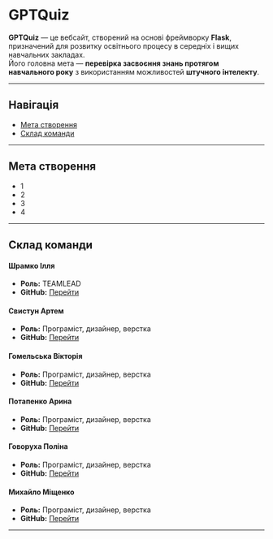 # GPTQuiz

**GPTQuiz** — це вебсайт, створений на основі фреймворку **Flask**, призначений для розвитку освітнього процесу в середніх і вищих навчальних закладах.  
Його головна мета — **перевірка засвоєння знань протягом навчального року** з використанням можливостей **штучного інтелекту**.


---

## Навігація

- [Мета створення](#мета_створення)
- [Склад команди](#склад_команди)

---

## Мета створення

- 1
- 2
- 3
- 4

---
## Склад команди

#### Шрамко Ілля 
- **Роль:** TEAMLEAD
- **GitHub:** [Перейти](https://github.com/ivaniv)
  
#### Свистун Артем 
- **Роль:** Програміст, дизайнер, верстка  
- **GitHub:** [Перейти](https://github.com/asvistun5)

#### Гомельська Вікторія 
- **Роль:** Програміст, дизайнер, верстка  
- **GitHub:** [Перейти](https://github.com/Viktoria0228)

#### Потапенко Арина 
- **Роль:** Програміст, дизайнер, верстка  
- **GitHub:** [Перейти](https://github.com/PotapenkoArina)

#### Говоруха Поліна 
- **Роль:** Програміст, дизайнер, верстка  
- **GitHub:** [Перейти](https://github.com/HoworukhaPolina)

#### Михайло Міщенко  
- **Роль:** Програміст, дизайнер, верстка  
- **GitHub:** [Перейти](https://github.com/DeKlain4ik)

---


